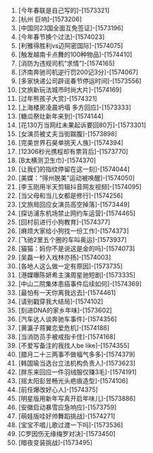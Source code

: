 
1. [今年春联是自己写的]-[1573321]
1. [杭州 巨响]-[1573206]
1. [中国同23国全面互免签证]-[1573196]
1. [今年春节换个过法]-[1574023]
1. [利雅得胜利vs迈阿密国际]-[1574075]
1. [触发越南卡点舞的100种物品]-[1574410]
1. [消防为违规司机“求情”]-[1574165]
1. [济南奔驰司机逆行罚200记3分]-[1574067]
1. [多家快递公司辟谣春节停运时间]-[1573556]
1. [文旅新玩法城市时尚大片]-[1574169]
1. [过年熊孩子大赏]-[1574321]
1. [上海楼房凌晨坍塌 多方回应]-[1573333]
1. [糖瓜祭灶新年来到]-[1574144]
1. [花130万当网红未果起诉要回80万]-[1573301]
1. [女演员被丈夫当街踹腹]-[1573898]
1. [完美世界石昊单挑天人族]-[1574394]
1. [12306秒光携程却有票背后]-[1573770]
1. [B太横测卫生巾]-[1574370]
1. [让我们的指纹停留在这一刻]-[1574044]
1. [美媒：“得州脱美”运动被唤醒]-[1574050]
1. [李玉刚用半天剪辑抖音网友视频]-[1574095]
1. [当父母和当儿女都是修行]-[1574256]
1. [文旅局回应女演员高空掉落]-[1573449]
1. [探访浦东机场禁止网约车运营]-[1574465]
1. [回村前进行小狗教育]-[1574377]
1. [麻烦大家给小狗找一份工作]-[1574373]
1. [飞驰2里五个圈的车叫奥运]-[1573937]
1. [猫猫：妈你不是说这是金的吗]-[1574073]
1. [吴磊一秒入戏林亦扬]-[1574003]
1. [各地人这么做一定有原因]-[1573735]
1. [港媒曝陈妍希主演周星驰短剧]-[1573335]
1. [中山二院集体患癌事件后续如何]-[1574369]
1. [最怕有一天你离我远去]-[1574461]
1. [请别戳穿我大结局]-[1574102]
1. [刻进DNA的家乡年味]-[1573602]
1. [汽车达人谈奔驰车事件]-[1574356]
1. [黄瀛子蒋翼恋爱危机]-[1574188]
1. [当消防员手被戒指卡住]-[1574168]
1. [不爱写备注的我找人be like]-[1574355]
1. [腊月二十三两事不做福气多多]-[1574379]
1. [韩国瑜当选台立法机构负责人]-[1573623]
1. [胖东来回应一件羽绒服仅赚3毛]-[1574191]
1. [摇太阳彭昱畅光头疤痕造型]-[1574106]
1. [前任爆改好心人]-[1574375]
1. [明星版用新年写真开启年味儿]-[1573886]
1. [安徽启动暴雪应急响应]-[1573759]
1. [萌娃版哇好帅舞蹈挑战]-[1574271]
1. [宝宝不唱儿歌过渡一下吗]-[1573536]
1. [C罗因伤无缘梅罗对决]-[1573450]
1. [暗夜变装挑战]-[1573495]